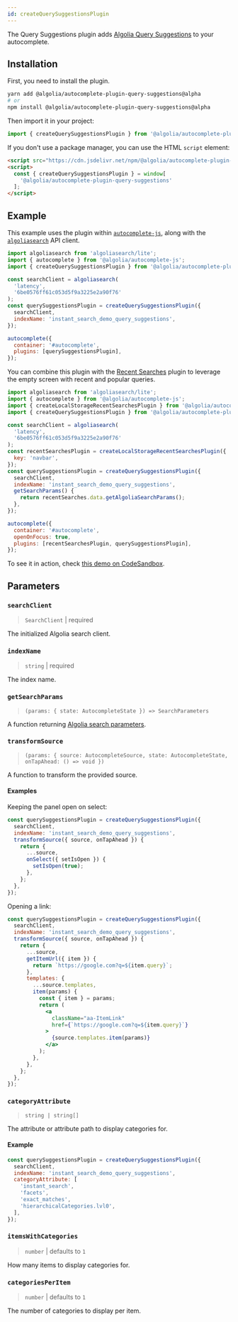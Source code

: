 ```yaml
---
id: createQuerySuggestionsPlugin
---
```


The Query Suggestions plugin adds [Algolia Query Suggestions](https://www.algolia.com/doc/guides/building-search-ui/ui-and-ux-patterns/query-suggestions/js/) to your autocomplete.

## Installation

First, you need to install the plugin.

```bash
yarn add @algolia/autocomplete-plugin-query-suggestions@alpha
# or
npm install @algolia/autocomplete-plugin-query-suggestions@alpha
```

Then import it in your project:

```js
import { createQuerySuggestionsPlugin } from '@algolia/autocomplete-plugin-query-suggestions';
```

If you don't use a package manager, you can use the HTML `script` element:

```html
<script src="https://cdn.jsdelivr.net/npm/@algolia/autocomplete-plugin-query-suggestions@alpha"></script>
<script>
  const { createQuerySuggestionsPlugin } = window[
    '@algolia/autocomplete-plugin-query-suggestions'
  ];
</script>
```

## Example

This example uses the plugin within [`autocomplete-js`](autocomplete-js), along with the [`algoliasearch`](https://www.npmjs.com/package/algoliasearch) API client.

```js
import algoliasearch from 'algoliasearch/lite';
import { autocomplete } from '@algolia/autocomplete-js';
import { createQuerySuggestionsPlugin } from '@algolia/autocomplete-plugin-query-suggestions';

const searchClient = algoliasearch(
  'latency',
  '6be0576ff61c053d5f9a3225e2a90f76'
);
const querySuggestionsPlugin = createQuerySuggestionsPlugin({
  searchClient,
  indexName: 'instant_search_demo_query_suggestions',
});

autocomplete({
  container: '#autocomplete',
  plugins: [querySuggestionsPlugin],
});
```

You can combine this plugin with the [Recent Searches](createLocalStorageRecentSearchesPlugin) plugin to leverage the empty screen with recent and popular queries.

```js
import algoliasearch from 'algoliasearch/lite';
import { autocomplete } from '@algolia/autocomplete-js';
import { createLocalStorageRecentSearchesPlugin } from '@algolia/autocomplete-plugin-recent-searches';
import { createQuerySuggestionsPlugin } from '@algolia/autocomplete-plugin-query-suggestions';

const searchClient = algoliasearch(
  'latency',
  '6be0576ff61c053d5f9a3225e2a90f76'
);
const recentSearchesPlugin = createLocalStorageRecentSearchesPlugin({
  key: 'navbar',
});
const querySuggestionsPlugin = createQuerySuggestionsPlugin({
  searchClient,
  indexName: 'instant_search_demo_query_suggestions',
  getSearchParams() {
    return recentSearches.data.getAlgoliaSearchParams();
  },
});

autocomplete({
  container: '#autocomplete',
  openOnFocus: true,
  plugins: [recentSearchesPlugin, querySuggestionsPlugin],
});
```

To see it in action, check [this demo on CodeSandbox](https://fzb4m.csb.app/).

## Parameters

### `searchClient`

> `SearchClient` | required

The initialized Algolia search client.

### `indexName`

> `string` | required

The index name.

### `getSearchParams`

> `(params: { state: AutocompleteState }) => SearchParameters`

A function returning [Algolia search parameters](https://www.algolia.com/doc/api-reference/search-api-parameters/).

### `transformSource`

> `(params: { source: AutocompleteSource, state: AutocompleteState, onTapAhead: () => void })`

A function to transform the provided source.

#### Examples

Keeping the panel open on select:

```jsx
const querySuggestionsPlugin = createQuerySuggestionsPlugin({
  searchClient,
  indexName: 'instant_search_demo_query_suggestions',
  transformSource({ source, onTapAhead }) {
    return {
      ...source,
      onSelect({ setIsOpen }) {
        setIsOpen(true);
      },
    };
  },
});
```

Opening a link:

```jsx
const querySuggestionsPlugin = createQuerySuggestionsPlugin({
  searchClient,
  indexName: 'instant_search_demo_query_suggestions',
  transformSource({ source, onTapAhead }) {
    return {
      ...source,
      getItemUrl({ item }) {
        return `https://google.com?q=${item.query}`;
      },
      templates: {
        ...source.templates,
        item(params) {
          const { item } = params;
          return (
            <a
              className="aa-ItemLink"
              href={`https://google.com?q=${item.query}`}
            >
              {source.templates.item(params)}
            </a>
          );
        },
      },
    };
  },
});
```

### `categoryAttribute`

> `string | string[]`

The attribute or attribute path to display categories for.

#### Example

```js
const querySuggestionsPlugin = createQuerySuggestionsPlugin({
  searchClient,
  indexName: 'instant_search_demo_query_suggestions',
  categoryAttribute: [
    'instant_search',
    'facets',
    'exact_matches',
    'hierarchicalCategories.lvl0',
  ],
});
```

### `itemsWithCategories`

> `number` | defaults to `1`

How many items to display categories for.

### `categoriesPerItem`

> `number` | defaults to `1`

The number of categories to display per item.
